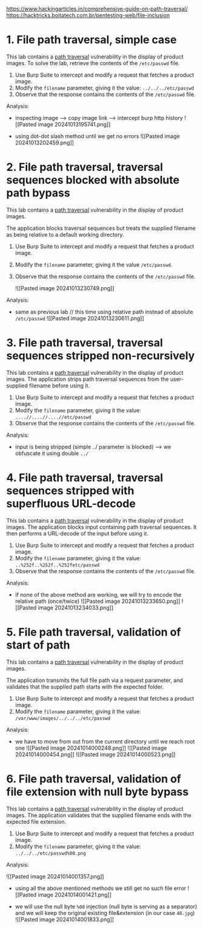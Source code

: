 https://www.hackingarticles.in/comprehensive-guide-on-path-traversal/
https://hacktricks.boitatech.com.br/pentesting-web/file-inclusion

# **1. File path traversal, simple case**
This lab contains a [path traversal](https://portswigger.net/web-security/file-path-traversal) vulnerability in the display of product images.
To solve the lab, retrieve the contents of the `/etc/passwd` file.

1. Use Burp Suite to intercept and modify a request that fetches a product image.
2. Modify the `filename` parameter, giving it the value:
    `../../../etc/passwd`
3. Observe that the response contains the contents of the `/etc/passwd` file.

Analysis:
- inspecting image --> copy image link --> intercept burp http history
	![[Pasted image 20241013195741.png]]
	
- using dot-dot slash method until we get no errors 
	![[Pasted image 20241013202459.png]]

# **2. File path traversal, traversal sequences blocked with absolute path bypass**
This lab contains a [path traversal](https://portswigger.net/web-security/file-path-traversal) vulnerability in the display of product images.

The application blocks traversal sequences but treats the supplied filename as being relative to a default working directory.

1. Use Burp Suite to intercept and modify a request that fetches a product image.
2. Modify the `filename` parameter, giving it the value `/etc/passwd`.
3. Observe that the response contains the contents of the `/etc/passwd` file.

	![[Pasted image 20241013230749.png]]

Analysis:

- same as previous lab // this time using relative path instead of absolute
  `/etc/passwd`
	![[Pasted image 20241013230611.png]]

# **3. File path traversal, traversal sequences stripped non-recursively**
This lab contains a [path traversal](https://portswigger.net/web-security/file-path-traversal) vulnerability in the display of product images.
The application strips path traversal sequences from the user-supplied filename before using it.

1. Use Burp Suite to intercept and modify a request that fetches a product image.
2. Modify the `filename` parameter, giving it the value:
    `....//....//....//etc/passwd`
3. Observe that the response contains the contents of the `/etc/passwd` file.

Analysis:
- input is being stripped (simple ../ parameter is blocked) --> we obfuscate it using double `../`

# **4. File path traversal, traversal sequences stripped with superfluous URL-decode**
This lab contains a [path traversal](https://portswigger.net/web-security/file-path-traversal) vulnerability in the display of product images.
The application blocks input containing path traversal sequences. It then performs a URL-decode of the input before using it.

1. Use Burp Suite to intercept and modify a request that fetches a product image.
2. Modify the `filename` parameter, giving it the value:
    `..%252f..%252f..%252fetc/passwd`
3. Observe that the response contains the contents of the `/etc/passwd` file.

Analysis:
- if none of the above method are working, we will try to encode the relative path (once/twice)
	![[Pasted image 20241013233650.png]]
	![[Pasted image 20241013234033.png]]

# **5. File path traversal, validation of start of path**
This lab contains a [path traversal](https://portswigger.net/web-security/file-path-traversal) vulnerability in the display of product images.

The application transmits the full file path via a request parameter, and validates that the supplied path starts with the expected folder.

1. Use Burp Suite to intercept and modify a request that fetches a product image.
2. Modify the `filename` parameter, giving it the value:
    `/var/www/images/../../../etc/passwd`

Analysis:
- we have to move from out from the current directory until we reach root one
	![[Pasted image 20241014000248.png]]
		![[Pasted image 20241014000454.png]]
			![[Pasted image 20241014000523.png]]

# **6. File path traversal, validation of file extension with null byte bypass**
This lab contains a [path traversal](https://portswigger.net/web-security/file-path-traversal) vulnerability in the display of product images.
The application validates that the supplied filename ends with the expected file extension.

1. Use Burp Suite to intercept and modify a request that fetches a product image.
2. Modify the `filename` parameter, giving it the value:
    `../../../etc/passwd%00.png`

Analysis:

![[Pasted image 20241014001357.png]]
- using all the above mentioned methods we still get no such file error
	![[Pasted image 20241014001421.png]]

- we will use the null byte `%00` injection (null byte is serving as a separator) and we will keep the original existing file&extension (in our case `48.jpg`)
	![[Pasted image 20241014001833.png]]

